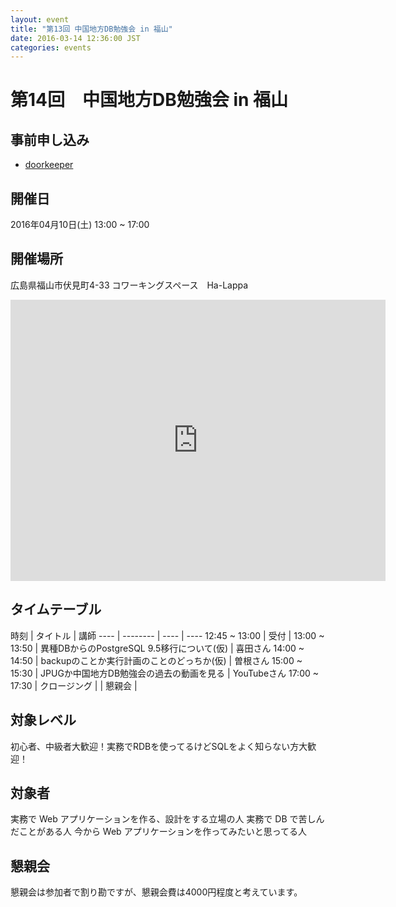 ```yaml
---
layout: event
title: "第13回 中国地方DB勉強会 in 福山"
date: 2016-03-14 12:36:00 JST
categories: events
---
```


# 第14回　中国地方DB勉強会 in 福山

## 事前申し込み

* [doorkeeper](https://dbstudychugoku.doorkeeper.jp/events/41097)

## 開催日
2016年04月10日(土) 13:00 ~ 17:00

## 開催場所　
広島県福山市伏見町4-33 コワーキングスペース　Ha-Lappa
<iframe src="https://www.google.com/maps/embed?pb=!1m18!1m12!1m3!1d3288.57542116266!2d133.3617905152266!3d34.48829358048958!2m3!1f0!2f0!3f0!3m2!1i1024!2i768!4f13.1!3m3!1m2!1s0x0%3A0x0!2zMzTCsDI5JzE3LjkiTiAxMzPCsDIxJzUwLjMiRQ!5e0!3m2!1sja!2sjp!4v1457926730091" width="600" height="450" frameborder="0" style="border:0" allowfullscreen></iframe>

## タイムテーブル

時刻 | タイトル | 講師
---- | -------- | ---- | ----
12:45 ~ 13:00 | 受付 |
13:00 ~ 13:50 | 異種DBからのPostgreSQL 9.5移行について(仮)  | 喜田さん
14:00 ~ 14:50 | backupのことか実行計画のことのどっちか(仮) 	| 曽根さん
15:00 ~ 15:30 | JPUGか中国地方DB勉強会の過去の動画を見る | YouTubeさん
17:00 ~ 17:30 | クロージング |
              | 懇親会 |

## 対象レベル

初心者、中級者大歓迎！実務でRDBを使ってるけどSQLをよく知らない方大歓迎！

## 対象者

実務で Web アプリケーションを作る、設計をする立場の人
実務で DB で苦しんだことがある人
今から Web アプリケーションを作ってみたいと思ってる人

## 懇親会

懇親会は参加者で割り勘ですが、懇親会費は4000円程度と考えています。
